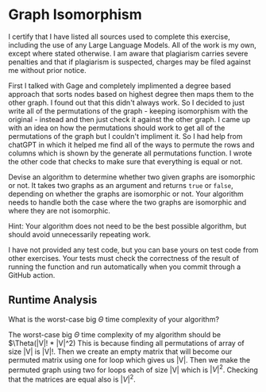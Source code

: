 # Graph Isomorphism

I certify that I have listed all sources used to complete this exercise, including the use of any Large Language Models. All of the work is my own, except where stated otherwise. I am aware that plagiarism carries severe penalties and that if plagiarism is suspected, charges may be filed against me without prior notice.

First I talked with Gage and completely implimented a degree based approach that sorts nodes based on highest degree then maps them to the other graph. I found out that this didn't always work. So I decided to just write all of the permutations of the graph - keeping isomorphism with the original - instead and then just check it against the other graph. I came up with an idea on how the permutations should work to get all of the permutations of the graph but I couldn't impliment it. So I had help from chatGPT in which it helped me find all of the ways to permute the rows and columns which is shown by the generate all permutations function. I wrote the other code that checks to make sure that everything is equal or not.

Devise an algorithm to determine whether two given graphs are isomorphic or not.
It takes two graphs as an argument and returns `true` or `false`, depending on
whether the graphs are isomorphic or not. Your algorithm needs to handle both
the case where the two graphs are isomorphic and where they are not isomorphic.

Hint: Your algorithm does not need to be the best possible algorithm, but should
avoid unnecessarily repeating work.

I have not provided any test code, but you can base yours on test code from
other exercises. Your tests must check the correctness of the result of running
the function and run automatically when you commit through a GitHub action.

## Runtime Analysis

What is the worst-case big $\Theta$ time complexity of your algorithm?

The worst-case big $\Theta$ time complexity of my algorithm should be $\Theta(|V|! * |V|^2)
This is because finding all permutations of array of size |V| is |V|!. Then we 
create an empty matrix that will become our permuted matrix using one for loop
which gives us |V|. Then we make the permuted graph using two for loops each of
size |V| which is $|V|^2$. Checking that the matrices are equal also is $|V|^2$.

